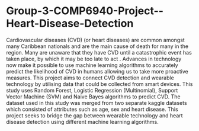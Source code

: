 # Group-3-COMP6940-Project--Heart-Disease-Detection
Cardiovascular diseases (CVD) (or heart diseases) are common amongst many Caribbean nationals and are the main cause of death for many in the region. Many are unaware that they have CVD until a catastrophic event has taken place, by which it may be too late to act . Advances in technology now make it possible to use machine learning algorithms to accurately predict the likelihood of CVD in humans allowing us to take more proactive measures. This project aims to connect CVD detection and wearable technology by utilising data that could be collected from smart devices. This study uses Random Forest, Logistic Regression (Multinomial), Support Vector Machine (SVM) and Naive Bayes algorithms to predict CVD. The dataset used in this study was merged from two separate kaggle datasets which consisted of attributes such as age, sex and heart disease.
This project seeks to bridge the gap between wearable technology and heart disease detection using different machine learning algorithms.

